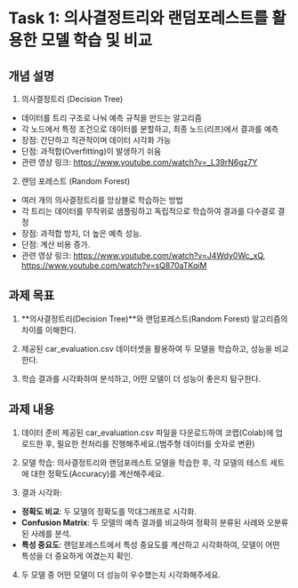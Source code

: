# Task 1: 의사결정트리와 랜덤포레스트를 활용한 모델 학습 및 비교

## 개념 설명
1. 의사결정트리 (Decision Tree)
- 데이터를 트리 구조로 나눠 예측 규칙을 만드는 알고리즘
- 각 노드에서 특정 조건으로 데이터를 분할하고, 최종 노드(리프)에서 결과를 예측
- 장점: 간단하고 직관적이며 데이터 시각화 가능
- 단점: 과적합(Overfitting)이 발생하기 쉬움
- 관련 영상 링크: https://www.youtube.com/watch?v=_L39rN6gz7Y

2. 랜덤 포레스트 (Random Forest)
- 여러 개의 의사결정트리를 앙상블로 학습하는 방법
- 각 트리는 데이터를 무작위로 샘플링하고 독립적으로 학습하여 결과를 다수결로 결정
- 장점: 과적합 방지, 더 높은 예측 성능.
- 단점: 계산 비용 증가.
- 관련 영상 링크: https://www.youtube.com/watch?v=J4Wdy0Wc_xQ, https://www.youtube.com/watch?v=sQ870aTKqiM

## 과제 목표
1. **의사결정트리(Decision Tree)**와 랜덤포레스트(Random Forest) 알고리즘의 차이를 이해한다.

2. 제공된 car_evaluation.csv 데이터셋을 활용하여 두 모델을 학습하고, 성능을 비교한다.

3. 학습 결과를 시각화하여 분석하고, 어떤 모델이 더 성능이 좋은지 탐구한다.

## 과제 내용
1. 데이터 준비
제공된 car_evaluation.csv 파일을 다운로드하여 코랩(Colab)에 업로드한 후, 필요한 전처리를 진행해주세요.(범주형 데이터를 숫자로 변환)

2. 모델 학습:
의사결정트리와 랜덤포레스트 모델을 학습한 후, 각 모델의 테스트 세트에 대한 정확도(Accuracy)를 계산해주세요.

3. 결과 시각화: 
- **정확도 비교**: 두 모델의 정확도를 막대그래프로 시각화.
- **Confusion Matrix**: 두 모델의 예측 결과를 비교하여 정확히 분류된 사례와 오분류된 사례를 분석.
- **특성 중요도**: 랜덤포레스트에서 특성 중요도를 계산하고 시각화하여, 모델이 어떤 특성을 더 중요하게 여겼는지 확인.

4. 두 모델 중 어떤 모델이 더 성능이 우수했는지 시각화해주세요.
